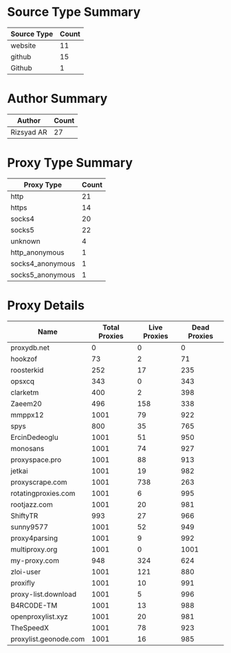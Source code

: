 # Source Type Summary

| Source Type | Count |
|-------------|-------|
| website | 11 |
| github | 15 |
| Github | 1 |


# Author Summary

| Author | Count |
|--------|-------|
| Rizsyad AR | 27 |


# Proxy Type Summary

| Proxy Type | Count |
|------------|-------|
| http | 21 |
| https | 14 |
| socks4 | 20 |
| socks5 | 22 |
| unknown | 4 |
| http_anonymous | 1 |
| socks4_anonymous | 1 |
| socks5_anonymous | 1 |


# Proxy Details

| Name | Total Proxies | Live Proxies | Dead Proxies |
|------|---------------|--------------|---------------|
| proxydb.net | 0 | 0 | 0 |
| hookzof | 73 | 2 | 71 |
| roosterkid | 252 | 17 | 235 |
| opsxcq | 343 | 0 | 343 |
| clarketm | 400 | 2 | 398 |
| Zaeem20 | 496 | 158 | 338 |
| mmppx12 | 1001 | 79 | 922 |
| spys | 800 | 35 | 765 |
| ErcinDedeoglu | 1001 | 51 | 950 |
| monosans | 1001 | 74 | 927 |
| proxyspace.pro | 1001 | 88 | 913 |
| jetkai | 1001 | 19 | 982 |
| proxyscrape.com | 1001 | 738 | 263 |
| rotatingproxies.com | 1001 | 6 | 995 |
| rootjazz.com | 1001 | 20 | 981 |
| ShiftyTR | 993 | 27 | 966 |
| sunny9577 | 1001 | 52 | 949 |
| proxy4parsing | 1001 | 9 | 992 |
| multiproxy.org | 1001 | 0 | 1001 |
| my-proxy.com | 948 | 324 | 624 |
| zloi-user | 1001 | 121 | 880 |
| proxifly | 1001 | 10 | 991 |
| proxy-list.download | 1001 | 5 | 996 |
| B4RC0DE-TM | 1001 | 13 | 988 |
| openproxylist.xyz | 1001 | 20 | 981 |
| TheSpeedX | 1001 | 78 | 923 |
| proxylist.geonode.com | 1001 | 16 | 985 |
